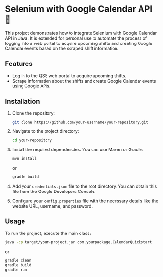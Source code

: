 # Selenium with Google Calendar API 🚀

This project demonstrates how to integrate Selenium with Google Calendar API in Java. It is extended for personal use to automate the process of logging into a web portal to acquire upcoming shifts and creating Google Calendar events based on the scraped shift information.

## Features

- Log in to the QSS web portal to acquire upcoming shifts.
- Scrape information about the shifts and create Google Calendar events using Google APIs.

## Installation

1. Clone the repository:
    ```bash
    git clone https://github.com/your-username/your-repository.git
    ```
2. Navigate to the project directory:
    ```bash
    cd your-repository
    ```
3. Install the required dependencies. You can use Maven or Gradle:
    ```bash
    mvn install
    ```
    or
    ```bash
    gradle build
    ```

4. Add your `credentials.json` file to the root directory. You can obtain this file from the Google Developers Console.

5. Configure your `config.properties` file with the necessary details like the website URL, username, and password.

## Usage

To run the project, execute the main class:
```bash
java -cp target/your-project.jar com.yourpackage.CalendarQuickstart
```

or

```bash
gradle clean
gradle build
gradle run
```